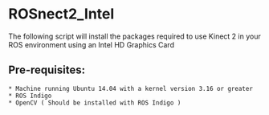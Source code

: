 # ROSnect2_Intel
The following script will install the packages required to use Kinect 2 in your ROS environment using an Intel HD Graphics Card

## Pre-requisites: 
	* Machine running Ubuntu 14.04 with a kernel version 3.16 or greater
	* ROS Indigo 
	* OpenCV ( Should be installed with ROS Indigo )

